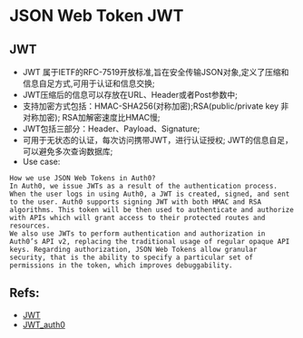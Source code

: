 # JSON Web Token JWT

## JWT

- JWT 属于IETF的RFC-7519开放标准,旨在安全传输JSON对象,定义了压缩和信息自足方式,可用于认证和信息交换;
- JWT压缩后的信息可以存放在URL、Header或者Post参数中;
- 支持加密方式包括：HMAC-SHA256(对称加密);RSA(public/private key 非对称加密); RSA加解密速度比HMAC慢;
- JWT包括三部分：Header、Payload、Signature;
- 可用于无状态的认证，每次访问携带JWT，进行认证授权; JWT的信息自足，可以避免多次查询数据库;
- Use case:  
```
How we use JSON Web Tokens in Auth0?
In Auth0, we issue JWTs as a result of the authentication process. When the user logs in using Auth0, a JWT is created, signed, and sent to the user. Auth0 supports signing JWT with both HMAC and RSA algorithms. This token will be then used to authenticate and authorize with APIs which will grant access to their protected routes and resources.
We also use JWTs to perform authentication and authorization in Auth0’s API v2, replacing the traditional usage of regular opaque API keys. Regarding authorization, JSON Web Tokens allow granular security, that is the ability to specify a particular set of permissions in the token, which improves debuggability.
```

## Refs:
- [JWT](https://jwt.io/introduction/)
- [JWT_auth0](https://auth0.com/learn/json-web-tokens/)
